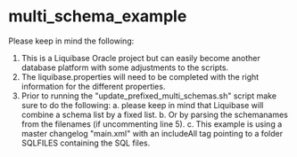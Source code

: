 # multi_schema_example
Please keep in mind the following:
1. This is a Liquibase Oracle project but can easily become another database platform with some adjustments to the scripts.
2. The liquibase.properties will need to be completed with the right information for the different properties.
3. Prior to running the "update_prefixed_multi_schemas.sh" script make sure to do the following:
  a. please keep in mind that Liquibase will combine a schema list by a fixed list.
  b. Or by parsing the schemanames from the filenames (if uncommenting line 5).
  c. This example is using a master changelog "main.xml" with an includeAll tag pointing to a folder SQLFILES containing the SQL files.
